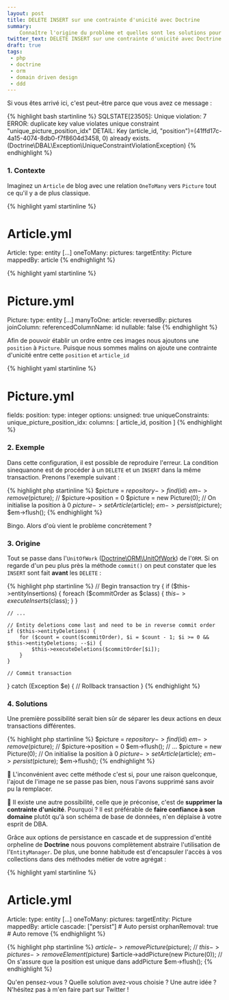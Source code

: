 ```yaml
---
layout: post
title: DELETE INSERT sur une contrainte d'unicité avec Doctrine
summary:
    Connaître l'origine du problème et quelles sont les solutions pour faire face à ce genre de cas.
twitter_text: DELETE INSERT sur une contrainte d'unicité avec Doctrine. Faire confiance à son domaine.
draft: true
tags:
 - php
 - doctrine
 - orm
 - domain driven design
 - ddd
---
```


Si vous êtes arrivé ici, c'est peut-être parce que vous avez ce message :

{% highlight bash startinline %}
SQLSTATE[23505]: Unique violation: 7 ERROR:  duplicate key value violates unique constraint "unique_picture_position_idx"
DETAIL:  Key (article_id, "position")=(41ffd17c-4a15-4074-8db0-f7f8604d3458, 0) already exists. (Doctrine\DBAL\Exception\UniqueConstraintViolationException)
{% endhighlight %}

### 1. Contexte

Imaginez un `Article` de blog avec une relation `OneToMany` vers `Picture` tout ce qu'il y a de plus classique.

{% highlight yaml startinline %}
# Article.yml

Article:
    type: entity
    [...]
    oneToMany:
        pictures:
            targetEntity: Picture
            mappedBy: article
{% endhighlight %}

{% highlight yaml startinline %}
# Picture.yml

Picture:
    type: entity
    [...]
    manyToOne:
        article:
            reversedBy: pictures
            joinColumn:
                referencedColumnName: id
                nullable: false
{% endhighlight %}

Afin de pouvoir établir un ordre entre ces images nous ajoutons une `position` à `Picture`.
Puisque nous sommes malins on ajoute une contrainte d'unicité entre cette `position` et `article_id`

{% highlight yaml startinline %}
# Picture.yml

fields:
    position:
        type: integer
        options:
            unsigned: true
    uniqueConstraints:
        unique_picture_position_idx:
            columns: [ article_id, position ]
{% endhighlight %}

### 2. Exemple

Dans cette configuration, il est possible de reproduire l'erreur.
La condition sinequanone est de procéder à un `DELETE` et un `INSERT` dans la même transaction.
Prenons l'exemple suivant :

{% highlight php startinline %}
$picture = $repository->find($id)
$em->remove($picture); // $picture->position = 0
$picture = new Picture(0); // On initialise la position à 0
$picture->setArticle($article);
$em->persist($picture);
$em->flush();
{% endhighlight %}

Bingo. Alors d'où vient le problème concrètement ?

### 3. Origine

Tout se passe dans l'`UnitOfWork` ([Doctrine\ORM\UnitOfWork](https://github.com/doctrine/doctrine2/blob/2.5/lib/Doctrine/ORM/UnitOfWork.php#L375)) de l'`ORM`.
Si on regarde d'un peu plus près la méthode `commit()` on peut constater que les `INSERT` sont fait **avant** les `DELETE` :

{% highlight php startinline %}
// Begin transaction
try {
    if ($this->entityInsertions) {
        foreach ($commitOrder as $class) {
            $this->executeInserts($class);
        }
    }

    // ...

    // Entity deletions come last and need to be in reverse commit order
    if ($this->entityDeletions) {
        for ($count = count($commitOrder), $i = $count - 1; $i >= 0 && $this->entityDeletions; --$i) {
            $this->executeDeletions($commitOrder[$i]);
        }
    }

    // Commit transaction
} catch (Exception $e) {
    // Rollback transaction
}
{% endhighlight %}

### 4. Solutions

Une première possibilité serait bien sûr de séparer les deux actions en deux transactions différentes.

{% highlight php startinline %}
$picture = $repository->find($id)
$em->remove($picture); // $picture->position = 0
$em->flush();
// ...
$picture = new Picture(0); // On initialise la position à 0
$picture->setArticle($article);
$em->persist($picture);
$em->flush();
{% endhighlight %}

:bug: L'inconvénient avec cette méthode c'est si, pour une raison quelconque, l'ajout de l'image ne se passe pas bien, nous l'avons supprimé sans avoir pu la remplacer.

:art: Il existe une autre possibilité, celle que je préconise, c'est de **supprimer la contrainte d'unicité**.
Pourquoi ? Il est préférable de **faire confiance à son domaine** plutôt qu'à son schéma de base de données, n'en déplaise à votre esprit de DBA.

Grâce aux options de persistance en cascade et de suppression d'entité orpheline de **Doctrine** nous pouvons complètement abstraire l'utilisation de l'`EntityManager`.
De plus, une bonne habitude est d'encapsuler l'accès à vos collections dans des méthodes métier de votre agrégat :

{% highlight yaml startinline %}
# Article.yml

Article:
    type: entity
    [...]
    oneToMany:
        pictures:
            targetEntity: Picture
            mappedBy: article
            cascade: ["persist"] # Auto persist
            orphanRemoval: true  # Auto remove
{% endhighlight %}

{% highlight php startinline %}
$article->removePicture($picture); // $this->pictures->removeElement($picture)
$article->addPicture(new Picture(0)); // On s'assure que la position est unique dans addPicture
$em->flush();
{% endhighlight %}

Qu'en pensez-vous ? Quelle solution avez-vous choisie ? Une autre idée ?
N'hésitez pas à m'en faire part sur Twitter !